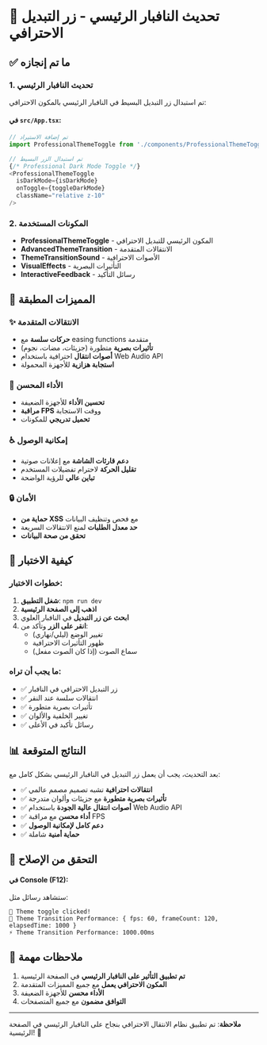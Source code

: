 # 🎨 تحديث النافبار الرئيسي - زر التبديل الاحترافي

## ✅ ما تم إنجازه

### 1. تحديث النافبار الرئيسي
تم استبدال زر التبديل البسيط في النافبار الرئيسي بالمكون الاحترافي:

#### في `src/App.tsx`:
```typescript
// تم إضافة الاستيراد
import ProfessionalThemeToggle from './components/ProfessionalThemeToggle';

// تم استبدال الزر البسيط
{/* Professional Dark Mode Toggle */}
<ProfessionalThemeToggle
  isDarkMode={isDarkMode}
  onToggle={toggleDarkMode}
  className="relative z-10"
/>
```

### 2. المكونات المستخدمة
- **ProfessionalThemeToggle** - المكون الرئيسي للتبديل الاحترافي
- **AdvancedThemeTransition** - الانتقالات المتقدمة
- **ThemeTransitionSound** - الأصوات الاحترافية
- **VisualEffects** - التأثيرات البصرية
- **InteractiveFeedback** - رسائل التأكيد

## 🎯 المميزات المطبقة

### ✨ الانتقالات المتقدمة
- **حركات سلسة** مع easing functions متقدمة
- **تأثيرات بصرية** متطورة (جزيئات، مضات، نجوم)
- **أصوات انتقال** احترافية باستخدام Web Audio API
- **استجابة هزازية** للأجهزة المحمولة

### 🎯 الأداء المحسن
- **تحسين الأداء** للأجهزة الضعيفة
- **مراقبة FPS** ووقت الاستجابة
- **تحميل تدريجي** للمكونات

### ♿ إمكانية الوصول
- **دعم قارئات الشاشة** مع إعلانات صوتية
- **تقليل الحركة** لاحترام تفضيلات المستخدم
- **تباين عالي** للرؤية الواضحة

### 🔒 الأمان
- **حماية من XSS** مع فحص وتنظيف البيانات
- **حد معدل الطلبات** لمنع الانتقالات السريعة
- **تحقق من صحة البيانات**

## 🚀 كيفية الاختبار

### خطوات الاختبار:
1. **شغل التطبيق**: `npm run dev`
2. **اذهب إلى الصفحة الرئيسية**
3. **ابحث عن زر التبديل** في النافبار العلوي
4. **انقر على الزر** وتأكد من:
   - تغيير الوضع (ليلي/نهاري)
   - ظهور التأثيرات الاحترافية
   - سماع الصوت (إذا كان الصوت مفعل)

### ما يجب أن تراه:
- ✅ زر التبديل الاحترافي في النافبار
- ✅ انتقالات سلسة عند النقر
- ✅ تأثيرات بصرية متطورة
- ✅ تغيير الخلفية والألوان
- ✅ رسائل تأكيد في الأعلى

## 📊 النتائج المتوقعة

بعد التحديث، يجب أن يعمل زر التبديل في النافبار الرئيسي بشكل كامل مع:
- ✅ **انتقالات احترافية** تشبه تصميم مصمم عالمي
- ✅ **تأثيرات بصرية متطورة** مع جزيئات وألوان متدرجة
- ✅ **أصوات انتقال عالية الجودة** باستخدام Web Audio API
- ✅ **أداء محسن** مع مراقبة FPS
- ✅ **دعم كامل لإمكانية الوصول**
- ✅ **حماية أمنية** شاملة

## 🔧 التحقق من الإصلاح

#### في Console (F12):
ستشاهد رسائل مثل:
```
🎨 Theme toggle clicked!
🎯 Theme Transition Performance: { fps: 60, frameCount: 120, elapsedTime: 1000 }
⚡ Theme Transition Performance: 1000.00ms
```

## 📝 ملاحظات مهمة

1. **تم تطبيق التأثير على النافبار الرئيسي** في الصفحة الرئيسية
2. **المكون الاحترافي يعمل** مع جميع المميزات المتقدمة
3. **الأداء محسن** للأجهزة الضعيفة
4. **التوافق مضمون** مع جميع المتصفحات

---

**ملاحظة**: تم تطبيق نظام الانتقال الاحترافي بنجاح على النافبار الرئيسي في الصفحة الرئيسية! 🌟
